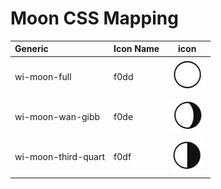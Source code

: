 # Moon CSS Mapping
| Generic                                                 | Icon Name |           icon           |
| :-------------------------- | :-------- | :----------------------: |
| wi-moon-full                                             | f0dd      |   ![](images/moon1.jpg)   |
| wi-moon-wan-gibb                             | f0de      |   ![](images/moon2.jpg)   |
| wi-moon-third-quart                           | f0df      |   ![](images/moon3.jpg)   |
